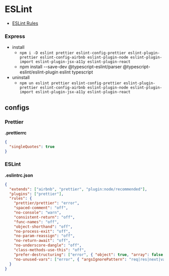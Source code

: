 # ESLint

- [ESLint Rules](https://eslint.org/docs/latest/rules/)

### Express

- install
  - `npm i -D eslint prettier eslint-config-prettier eslint-plugin-prettier eslint-config-airbnb eslint-plugin-node eslint-plugin-import eslint-plugin-jsx-a11y eslint-plugin-react`
  - npm install --save-dev @typescript-eslint/parser @typescript-eslint/eslint-plugin eslint typescript
- uninstall
  - `npm un eslint prettier eslint-config-prettier eslint-plugin-prettier eslint-config-airbnb eslint-plugin-node eslint-plugin-import eslint-plugin-jsx-a11y eslint-plugin-react `

## configs

### Prettier

**.prettierrc**

```json
{
  "singleQuotes": true
}
```

### ESLint

**.eslintrc.json**

```json
{
  "extends": ["airbnb", "prettier", "plugin:node/recommended"],
  "plugins": ["prettier"],
  "rules": {
    "prettier/prettier": "error",
    "spaced-comment": "off",
    "no-console": "warn",
    "consistent-return": "off",
    "func-names": "off",
    "object-shorthand": "off",
    "no-process-exit": "off",
    "no-param-reassign": "off",
    "no-return-await": "off",
    "no-underscore-dangle": "off",
    "class-methods-use-this": "off",
    "prefer-destructuring": ["error", { "object": true, "array": false }],
    "no-unused-vars": ["error", { "argsIgnorePattern": "req|res|next|val" }]
  }
}
```
